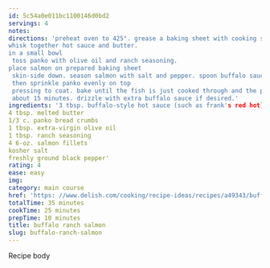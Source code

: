 ```yaml
---
id: 5c54a0e011bc1100146d0bd2
servings: 4
notes:
directions: 'preheat oven to 425°. grease a baking sheet with cooking spray or vegetable oil.
whisk together hot sauce and butter.
in a small bowl
 toss panko with olive oil and ranch seasoning.
place salmon on prepared baking sheet
 skin-side down. season salmon with salt and pepper. spoon buffalo sauce onto each fillet
 then sprinkle panko evenly on top
 pressing to coat. bake until the fish is just cooked through and the panko is golden
 about 15 minutes. drizzle with extra buffalo sauce if desired.'
ingredients: '3 tbsp. buffalo-style hot sauce (such as frank's red hot)
4 tbsp. melted butter
1/3 c. panko bread crumbs
1 tbsp. extra-virgin olive oil
1 tbsp. ranch seasoning
4 6-oz. salmon fillets
kosher salt
freshly ground black pepper'
rating: 4
ease: easy
img:
category: main course
href: 'https: //www.delish.com/cooking/recipe-ideas/recipes/a49343/buffalo-ranch-salmon-recipe/'
totalTime: 35 minutes
cookTime: 25 minutes
prepTime: 10 minutes
title: buffalo ranch salmon
slug: buffalo-ranch-salmon
---
```

Recipe body